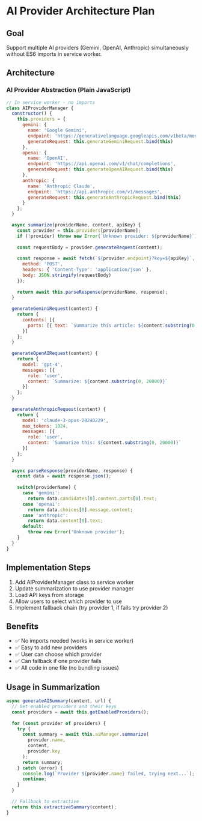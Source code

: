 # AI Provider Architecture Plan

## Goal
Support multiple AI providers (Gemini, OpenAI, Anthropic) simultaneously without ES6 imports in service worker.

## Architecture

### AI Provider Abstraction (Plain JavaScript)
```javascript
// In service worker - no imports
class AIProviderManager {
  constructor() {
    this.providers = {
      gemini: {
        name: 'Google Gemini',
        endpoint: 'https://generativelanguage.googleapis.com/v1beta/models/gemini-2.0-flash:generateContent',
        generateRequest: this.generateGeminiRequest.bind(this)
      },
      openai: {
        name: 'OpenAI',
        endpoint: 'https://api.openai.com/v1/chat/completions',
        generateRequest: this.generateOpenAIRequest.bind(this)
      },
      anthropic: {
        name: 'Anthropic Claude',
        endpoint: 'https://api.anthropic.com/v1/messages',
        generateRequest: this.generateAnthropicRequest.bind(this)
      }
    };
  }

  async summarize(providerName, content, apiKey) {
    const provider = this.providers[providerName];
    if (!provider) throw new Error(`Unknown provider: ${providerName}`);
    
    const requestBody = provider.generateRequest(content);
    
    const response = await fetch(`${provider.endpoint}?key=${apiKey}`, {
      method: 'POST',
      headers: { 'Content-Type': 'application/json' },
      body: JSON.stringify(requestBody)
    });
    
    return await this.parseResponse(providerName, response);
  }
  
  generateGeminiRequest(content) {
    return {
      contents: [{
        parts: [{ text: `Summarize this article: ${content.substring(0, 20000)}` }]
      }]
    };
  }
  
  generateOpenAIRequest(content) {
    return {
      model: 'gpt-4',
      messages: [{
        role: 'user',
        content: `Summarize: ${content.substring(0, 20000)}`
      }]
    };
  }
  
  generateAnthropicRequest(content) {
    return {
      model: 'claude-3-opus-20240229',
      max_tokens: 1024,
      messages: [{
        role: 'user',
        content: `Summarize this: ${content.substring(0, 20000)}`
      }]
    };
  }
  
  async parseResponse(providerName, response) {
    const data = await response.json();
    
    switch(providerName) {
      case 'gemini':
        return data.candidates[0].content.parts[0].text;
      case 'openai':
        return data.choices[0].message.content;
      case 'anthropic':
        return data.content[0].text;
      default:
        throw new Error('Unknown provider');
    }
  }
}
```

## Implementation Steps

1. Add AIProviderManager class to service worker
2. Update summarization to use provider manager
3. Load API keys from storage
4. Allow users to select which provider to use
5. Implement fallback chain (try provider 1, if fails try provider 2)

## Benefits
- ✅ No imports needed (works in service worker)
- ✅ Easy to add new providers
- ✅ User can choose which provider
- ✅ Can fallback if one provider fails
- ✅ All code in one file (no bundling issues)

## Usage in Summarization
```javascript
async generateAISummary(content, url) {
  // Get enabled providers and their keys
  const providers = await this.getEnabledProviders();
  
  for (const provider of providers) {
    try {
      const summary = await this.aiManager.summarize(
        provider.name, 
        content, 
        provider.key
      );
      return summary;
    } catch (error) {
      console.log(`Provider ${provider.name} failed, trying next...`);
      continue;
    }
  }
  
  // Fallback to extractive
  return this.extractiveSummary(content);
}
```

